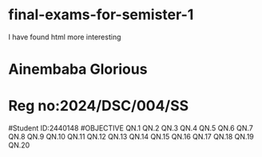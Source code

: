 # final-exams-for-semister-1
I have found html more interesting
# Ainembaba Glorious
# Reg no:2024/DSC/004/SS
#Student ID:2440148
#OBJECTIVE
QN.1
QN.2
QN.3
QN.4
QN.5
QN.6
QN.7
QN.8
QN.9
QN.10
QN.11
QN.12
QN.13
QN.14
QN.15
QN.16
QN.17
QN.18
QN.19
QN.20

